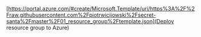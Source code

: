 [https://portal.azure.com/#create/Microsoft.Template/uri/https%3A%2F%2Fraw.githubusercontent.com%2Fpiotrwicijowski%2Fsecret-santa%2Fmaster%2F01_resource_group%2Ftemplate.json](Deploy resource group to Azure)